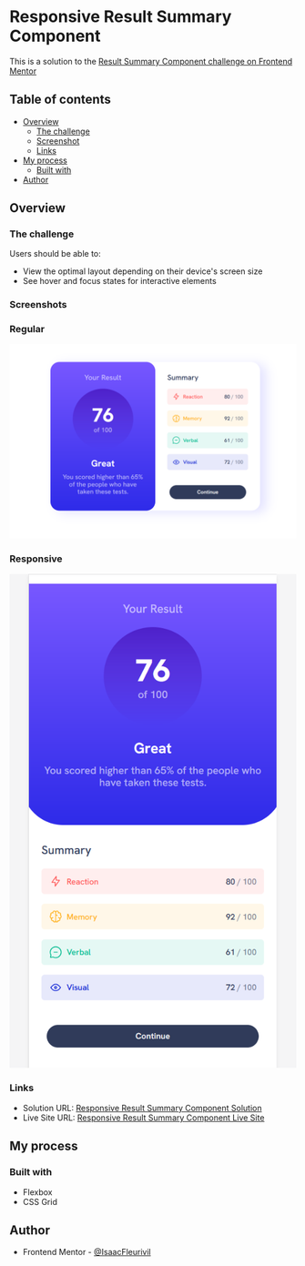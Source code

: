 # Responsive Result Summary Component

This is a solution to the [Result Summary Component challenge on Frontend Mentor](https://www.frontendmentor.io/challenges/results-summary-component-CE_K6s0maV)

## Table of contents

- [Overview](#overview)
  - [The challenge](#the-challenge)
  - [Screenshot](#screenshot)
  - [Links](#links)
- [My process](#my-process)
  - [Built with](#built-with)
- [Author](#author)


## Overview

### The challenge

Users should be able to:

- View the optimal layout depending on their device's screen size
- See hover and focus states for interactive elements

### Screenshots

 ### Regular 
![Image](./images/screenshot-1.png)

 ### Responsive
![Image](./images/responsive-screenshot-1.png)


### Links

- Solution URL: [Responsive Result Summary Component Solution](https://www.frontendmentor.io/solutions/responsive-result-summary-component-sGI_siR-8R)
- Live Site URL: [Responsive Result Summary Component Live Site](https://isaacfleurivil.github.io/results-summary-component-main/)

## My process

### Built with

- Flexbox
- CSS Grid

## Author

- Frontend Mentor - [@IsaacFleurivil](https://www.frontendmentor.io/profile/isaacfleurivil)


